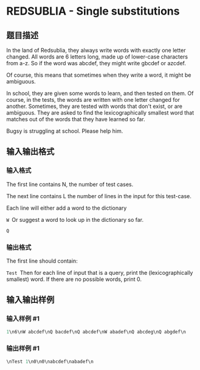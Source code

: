 # REDSUBLIA - Single substitutions

## 题目描述

In the land of Redsublia, they always write words with exactly one letter changed. All words are 6 letters long, made up of lower-case characters from a-z. So if the word was abcdef, they might write gbcdef or azcdef.

Of course, this means that sometimes when they write a word, it might be ambiguous.

In school, they are given some words to learn, and then tested on them. Of course, in the tests, the words are written with one letter changed for another. Sometimes, they are tested with words that don't exist, or are ambiguous. They are asked to find the lexicographically smallest word that matches out of the words that they have learned so far.

Bugsy is struggling at school. Please help him.

## 输入输出格式

### 输入格式

The first line contains N, the number of test cases.

The next line contains L the number of lines in the input for this test-case.

Each line will either add a word to the dictionary

`W `Or suggest a word to look up in the dictionary so far.

`Q `

### 输出格式

The first line should contain:

`Test `Then for each line of input that is a query, print the (lexicographically smallest) word. If there are no possible words, print 0.

## 输入输出样例

### 输入样例 #1

```cpp
1\n6\nW abcdef\nQ bacdef\nQ abcdef\nW abadef\nQ abcdeg\nQ abgdef\n
```


### 输出样例 #1

```cpp
\nTest 1\n0\n0\nabcdef\nabadef\n
```


